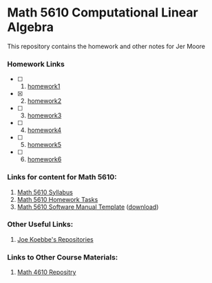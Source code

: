 # Math 5610 Computational Linear Algebra

This repository contains the homework and other notes for Jer Moore 
### Homework Links

- [ ] 1. [homework1](https://thedegreeisalie.github.io/homework/hw1)
- [x] 2. [homework2](https://thedegreeisalie.github.io/homework/hw2)
- [ ] 3. [homework3](https://thedegreeisalie.github.io/homework/hw3)
- [ ] 4. [homework4](https://thedegreeisalie.github.io/homework/hw4)
- [ ] 5. [homework5](https://thedegreeisalie.github.io/homework/hw5)
- [ ] 6. [homework6](https://thedegreeisalie.github.io/homework/hw6)


### Links for content for Math 5610:

1. [Math 5610 Syllabus](https://jvkoebbe.github.io/math5610/syllabus/syllabus)
2. [Math 5610 Homework Tasks](https://jvkoebbe.github.io/math5610/homework/indexOfHomeworkSets)
3. [Math 5610 Software Manual Template](https://jvkoebbe.github.io/math5610/softwareManual/softwareManualTemplate)
      ([download](https://jvkoebbe.github.io/math5610/softwareManual/softwareManualTemplate.md))

###  Other Useful Links:

1. [Joe Koebbe's Repositories](https://github.com/jvkoebbe)

### Links to Other Course Materials:

1. [Math 4610 Repositry](https://jvkoebbe.github.io/math4610)

